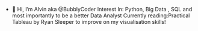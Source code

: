 - 👋 Hi, I’m Alvin aka @BubblyCoder
Interest In: Python, Big Data , SQL and most importantly to be a better Data Analyst
Currently reading:Practical Tableau by  Ryan Sleeper to improve on my visualisation skills!

<!---
BubblyCoder/BubblyCoder is a ✨ special ✨ repository because its `README.md` (this file) appears on your GitHub profile.
You can click the Preview link to take a look at your changes.
--->
